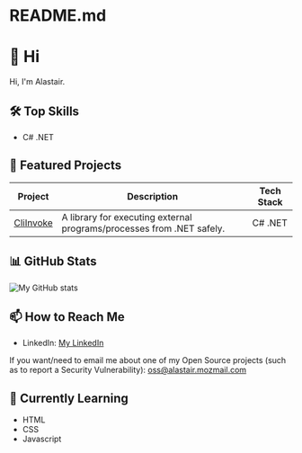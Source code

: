 # README.md
# 👋 Hi
Hi, I'm Alastair.

## 🛠️ Top Skills
- C# .NET

## 🚀 Featured Projects

| Project | Description | Tech Stack |
|---------|-------------|------------|
| [CliInvoke](https://github.com/alastairlundy/CliInvoke) | A library for executing external programs/processes from .NET safely. | C# .NET |


## 📊 GitHub Stats

 ![My GitHub stats](https://github-readme-stats.vercel.app/api?username=alastairlundy&show_icons=true)


## 📫 How to Reach Me

- LinkedIn: [My LinkedIn](https://www.linkedin.com/in/alastair-lundy-2b5324176/)

If you want/need to email me about one of my Open Source projects (such as to report a Security Vulnerability): [oss@alastair.mozmail.com](mailto:oss@alastair.mozmail.com)


## 🌱 Currently Learning

* HTML
* CSS
* Javascript


